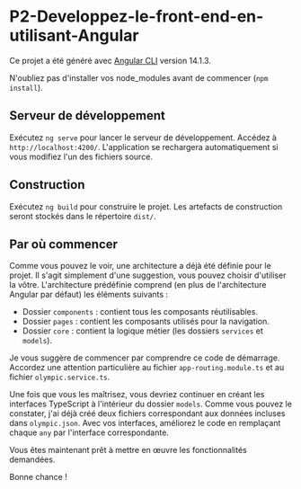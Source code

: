 # P2-Developpez-le-front-end-en-utilisant-Angular

Ce projet a été généré avec [Angular CLI](https://github.com/angular/angular-cli) version 14.1.3.

N'oubliez pas d'installer vos node_modules avant de commencer (`npm install`).

## Serveur de développement

Exécutez `ng serve` pour lancer le serveur de développement. Accédez à `http://localhost:4200/`. L'application se rechargera automatiquement si vous modifiez l'un des fichiers source.

## Construction

Exécutez `ng build` pour construire le projet. Les artefacts de construction seront stockés dans le répertoire `dist/`.

## Par où commencer

Comme vous pouvez le voir, une architecture a déjà été définie pour le projet. Il s'agit simplement d'une suggestion, vous pouvez choisir d'utiliser la vôtre. L'architecture prédéfinie comprend (en plus de l'architecture Angular par défaut) les éléments suivants :

- Dossier `components` : contient tous les composants réutilisables.
- Dossier `pages` : contient les composants utilisés pour la navigation.
- Dossier `core` : contient la logique métier (les dossiers `services` et `models`).

Je vous suggère de commencer par comprendre ce code de démarrage. Accordez une attention particulière au fichier `app-routing.module.ts` et au fichier `olympic.service.ts`.

Une fois que vous les maîtrisez, vous devriez continuer en créant les interfaces TypeScript à l'intérieur du dossier `models`. Comme vous pouvez le constater, j'ai déjà créé deux fichiers correspondant aux données incluses dans `olympic.json`. Avec vos interfaces, améliorez le code en remplaçant chaque `any` par l'interface correspondante.

Vous êtes maintenant prêt à mettre en œuvre les fonctionnalités demandées.

Bonne chance !
